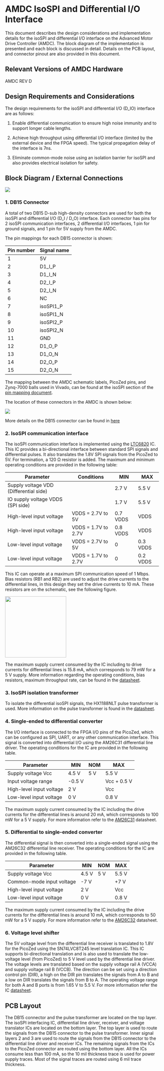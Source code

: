 # AMDC IsoSPI and Differential I/O Interface

This document describes the design considerations and implementation details for the isoSPI and differential I/O interface on the Advanced Motor Drive Controller (AMDC). The block diagram of the implementation is presented and each block is discussed in detail. Details on the PCB layout, and connector pinout are also provided in this document.


## Relevant Versions of AMDC Hardware

AMDC REV D


## Design Requirements and Considerations

The design requirements for the isoSPI and differential I/O (D_IO) interface are as follows:

1. Enable differential communication to ensure high noise immunity and to support longer cable lengths.

2. Achieve high throughput using differential I/O interface (limited by the external device and the FPGA speed). The typical propagation delay of the interface is 7ns.

3. Eliminate common-mode noise using an isolation barrier for isoSPI and also provides electrical isolation for safety.


## Block Diagram / External Connections

<img src="images/amdc-isoSPI.svg" />

### 1. DB15 Connector

A total of two DB15 D-sub high-density connectors are used for both the isoSPI and differential I/O (D_I / D_O) interface. Each connector has pins for 2 isoSPI communication interfaces, 2 differential I/O interfaces, 1 pin for ground signals, and 1 pin for 5V supply from the AMDC.


The pin mappings for each DB15 connector is shown:

| Pin number | Signal name |
|------------|--------|
| 1 | 5V |
| 2 | D1_I_P |
| 3 | D1_I_N |
| 4 | D2_I_P |
| 5 | D2_I_N |
| 6 | NC |
| 7 | isoSPI1_P |
| 8 | isoSPI1_N |
| 9 | isoSPI2_P |
| 10 | isoSPI2_N |
| 11 | GND |
| 12 | D1_O_P |
| 13 | D1_O_N |
| 14 | D2_O_P |
| 15 | D2_O_N |

The mapping between the AMDC schematic labels, PicoZed pins, and Zynq-7000 balls used in Vivado, can be found at the isoSPI section of the [pin mapping document](RevD-PinMapping.md#encoder).

The location of these connectors in the AMDC is shown below:

<img src="images/amdc-isoSPI-input-highlighted.svg" />

More details on the DB15 connector can be found in [here](https://content.norcomp.net/rohspdfs/Connectors/17Y/178/513/178-H15-513R497.pdf)

### 2. IsoSPI communication interface

The isoSPI communication interface is implemented using the [LTC6820](https://www.analog.com/media/en/technical-documentation/data-sheets/LTC6820.pdf) IC. This IC provides a bi-directional interface between standard SPI signals and differential pulses. It also translates the 1.8V SPI signals from the PicoZed to 5V. For termination, a 120 Ω resistor is added. The maximum and minimum operating conditions are provided in the following table:


| Parameter                             |    Conditions     |   MIN   |  MAX  |
|---------------------------------------|-------------------|---------|-------|
| Supply voltage VDD (Differential side)|                   | 2.7 V   | 5.5 V |
| IO supply voltage VDDS (SPI side)     |                   | 1.7 V   | 5.5 V |
| High-level input voltage              |VDDS = 2.7V to 5V  | 0.7 VDDS| VDDS  |
| High-level input voltage              |VDDS = 1.7V to 2.7V| 0.8 VDDS| VDDS  |
| Low-level input voltage               |VDDS = 2.7V to 5V  | 0       | 0.3 VDDS  |
| Low-level input voltage               |VDDS = 1.7V to 2.7V| 0       | 0.2 VDDS  |

This IC can operate at a maximum SPI communication speed of 1 Mbps. Bias resistors (RB1 and RB2) are used to adjust the drive currents to the differential lines, in this design they set the drive currents to 10 mA. These resistors are on the schematic, see the following figure.

<img src="images/Schematic_RB.PNG" width="200"/>

The maximum supply current consumed by the IC including to drive currents for differential lines is 15.8 mA, which corresponds to 79 mW for a 5 V supply. More information regarding the operating conditions, bias resistors, maximum throughput rate, can be found in the [datasheet](https://www.analog.com/media/en/technical-documentation/data-sheets/LTC6820.pdf). 


### 3. IsoSPI isolation transformer

To isolate the differential isoSPI signals, the HX1188NLT pulse transformer is used. More information on the pulse transformer is found in the [datasheet](https://media.digikey.com/pdf/Data%20Sheets/Pulse%20PDFs/10_100BASE-T%20Single%20Port%20SMD%20Magnetics_Rev2008.pdf).


### 4. Single-ended to differential converter

The I/O interface is connected to the FPGA I/O pins of the PicoZed, which can be configured as SPI, UART, or any other communication interface. This signal is converted into differential I/O using the AM26C31 differential line driver. The operating conditions for the IC are provided in the following table.

| Parameter                             | MIN   | NOM | MAX   |
|---------------------------------------|-------|-----|-------|
| Supply voltage Vcc                    | 4.5 V | 5 V | 5.5 V |
| Input voltage range                   | -0.5 V|     | Vcc + 0.5 V  |
| High-level input voltage              | 2 V   |     | Vcc   |
| Low-level input voltage               | 0 V   |     | 0.8 V |

The maximum supply current consumed by the IC including the drive currents for the differential lines is around 20 mA, which corresponds to 100 mW for a 5 V supply. For more information refer to the [AM26C31](http://www.ti.com/lit/ds/symlink/am26c31.pdf?HQS=TI-null-null-digikeymode-df-pf-null-wwe&ts=1590045318995) datasheet.


### 5. Differential to single-ended converter

The differential signal is then converted into a single-ended signal using the AM26C32 differential line receiver. The operating conditions for the IC are provided in the following table.

| Parameter                             | MIN   | NOM | MAX   |
|---------------------------------------|-------|-----|-------|
| Supply voltage Vcc                    | 4.5 V | 5 V | 5.5 V |
| Common-mode input voltage             | -7 V  |     | +7 V  |
| High-level input voltage              | 2 V   |     | Vcc   |
| Low-level input voltage               | 0 V   |     | 0.8 V |

The maximum supply current consumed by the IC including the drive currents for the differential lines is around 10 mA, which corresponds to 50 mW for a 5 V supply. For more information refer to the [AM26C32](http://www.ti.com/lit/ds/symlink/am26c32.pdf?HQS=TI-null-null-digikeymode-df-pf-null-wwe&ts=1590045351338) datasheet.


### 6. Voltage level shifter

The 5V voltage level from the differential line receiver is translated to 1.8V for the PicoZed using the SN74LVC8T245 level translation IC. This IC supports bi-directional translation and is also used to translate the low-voltage level (from PicoZed) to 5 V level used by the differential line driver. The voltage levels are translated based on the supply voltage rail A (VCCA) and supply voltage rail B (VCCB). The direction can be set using a direction control pin (DIR), a high on the DIR pin translates the signals from A to B and a low on DIR translates the signals from B to A. The operating voltage range for both A and B ports is from 1.65 V to 5.5 V.  For more information refer the IC [datasheet](http://www.ti.com/lit/ds/symlink/sn74lvc8t245.pdf?HQS=TI-null-null-digikeymode-df-pf-null-wwe&ts=1590052474879).    


## PCB Layout

The DB15 connector and the pulse transformer are located on the top layer. The isoSPI interfacing IC, differential line driver, receiver, and voltage translator ICs are located on the bottom layer. The top layer is used to route the signals from the DB15 connector to the pulse transformer. Inner signal layers 2 and 3 are used to route the signals from the DB15 connector to the differential line driver and receiver ICs. The remaining signals from the ICs to the PicoZed connector are routed using the bottom layer. All the ICs consume less than 100 mA, so the 10 mil thickness trace is used for power supply traces. Most of the signal traces are routed using 6 mil trace thickness.
